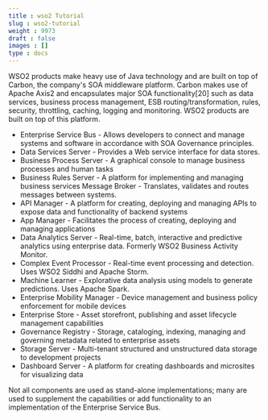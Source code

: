 ```yaml
---
title : wso2 Tutorial
slug : wso2-tutorial
weight : 9973
draft : false
images : []
type : docs
---
```


WSO2 products make heavy use of Java technology and are built on top of Carbon, the company's SOA middleware platform. Carbon makes use of Apache Axis2 and encapsulates major SOA functionality[20] such as data services, business process management, ESB routing/transformation, rules, security, throttling, caching, logging and monitoring. WSO2 products are built on top of this platform.

 - Enterprise Service Bus - Allows developers to connect and manage
   systems and software in accordance with SOA Governance principles.
 - Data Services Server - Provides a Web service interface for data
   stores.
 - Business Process Server - A graphical console to manage business
   processes and human tasks
 - Business Rules Server - A platform for implementing and managing
   business services Message Broker - Translates, validates and routes messages between systems.
 - API Manager - A platform for creating, deploying and managing APIs to
   expose data and functionality of backend systems
 - App Manager - Facilitates the process of creating, deploying and
   managing applications
 - Data Analytics Server - Real-time, batch, interactive and predictive
   analytics using enterprise data. Formerly WSO2 Business Activity
   Monitor.
 - Complex Event Processor - Real-time event processing and detection.
   Uses WSO2 Siddhi and Apache Storm.
 - Machine Learner - Explorative data analysis using models to generate
   predictions. Uses Apache Spark.
 - Enterprise Mobility Manager - Device management and business policy
   enforcement for mobile devices
 - Enterprise Store - Asset storefront, publishing and asset lifecycle
   management capabilities
 - Governance Registry - Storage, cataloging, indexing, managing and
   governing metadata related to enterprise assets
 - Storage Server - Multi-tenant structured and unstructured data
   storage to development projects
 - Dashboard Server - A platform for creating dashboards and microsites
   for visualizing data

Not all components are used as stand-alone implementations; many are used to supplement the capabilities or add functionality to an implementation of the Enterprise Service Bus.


